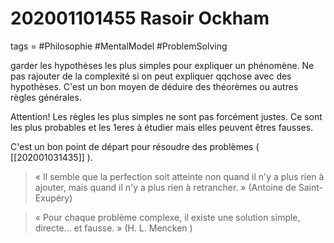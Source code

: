 # 202001101455 Rasoir Ockham
tags = #Philosophie #MentalModel #ProblemSolving


garder les hypothèses les plus simples pour expliquer un phénomène.
Ne pas rajouter de la complexité si on peut expliquer qqchose avec des hypothèses.
C'est un bon moyen de  déduire des théorèmes ou autres règles générales.

Attention! Les règles les plus simples ne sont pas forcément justes.
Ce sont les plus probables et les 1eres à étudier mais elles peuvent êtres fausses.

C'est un bon point de départ pour résoudre des problèmes ( [[202001031435]] ).

>« Il semble que la perfection soit atteinte non quand il n'y a plus rien à ajouter, mais quand il n'y a plus rien à retrancher. » (Antoine de Saint-Exupéry)

>« Pour chaque problème complexe, il existe une solution simple, directe… et fausse. » (H. L. Mencken )